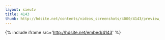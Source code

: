 ```yaml
---
layout: sieutv
title: 4143
thumb: http://hdsite.net/contents/videos_screenshots/4000/4143/preview_360p.mp4.jpg
---
```

{% include iframe src='http://hdsite.net/embed/4143' %}
 
